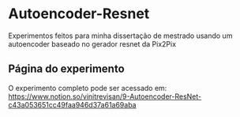# Autoencoder-Resnet
Experimentos feitos para minha dissertação de mestrado usando um autoencoder baseado no gerador resnet da Pix2Pix

## Página do experimento
O experimento completo pode ser acessado em: https://www.notion.so/vinitrevisan/9-Autoencoder-ResNet-c43a053651cc49faa946d37a61a69aba
